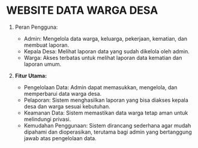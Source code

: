 # WEBSITE DATA WARGA DESA

1. Peran Pengguna:
   - Admin: Mengelola data warga, keluarga, pekerjaan, kematian, dan membuat laporan.
   - Kepala Desa: Melihat laporan data yang sudah dikelola oleh admin.
   - Warga: Akses terbatas untuk melihat laporan data kematian dan laporan umum.

2. **Fitur Utama:**
   - Pengelolaan Data: Admin dapat memasukkan, mengelola, dan memperbarui data warga desa.
   - Pelaporan: Sistem menghasilkan laporan yang bisa diakses kepala desa dan warga sesuai kebutuhan.
   - Keamanan Data: Sistem memastikan data warga tetap aman untuk melindungi privasi.
   - Kemudahan Penggunaan: Sistem dirancang sederhana agar mudah dipahami dan dioperasikan, terutama bagi admin yang bertanggung jawab atas pengelolaan data.
